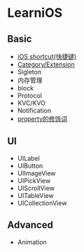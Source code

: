 # LearniOS



## Basic

* [iOS shortcut(快捷键)](https://github.com/fengzhihao123/LearniOS/blob/master/Basic/iOSshortcut.md)
* [Category/Extension](https://github.com/fengzhihao123/LearniOS/blob/master/Basic/Category:Extension.md)
* Sigleton
* 内存管理
* block
* Protocol
* KVC/KVO
* Notification
* [property的修饰词](https://github.com/fengzhihao123/LearniOS/blob/master/Basic/property修饰词.md)

## UI
* UILabel
* UIButton
* UIImageView
* UIPickView
* UIScrollView
* UITableView
* UICollectionView

## Advanced
* Animation

